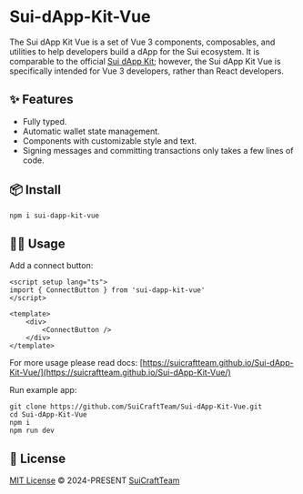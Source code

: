 # Sui-dApp-Kit-Vue

The Sui dApp Kit Vue is a set of Vue 3 components, composables, and utilities to help developers build a dApp for the Sui ecosystem. It is comparable to the official [Sui dApp Kit](https://sdk.mystenlabs.com/dapp-kit); however, the Sui dApp Kit Vue is specifically intended for Vue 3 developers, rather than React developers.

## ✨ Features

* Fully typed.
* Automatic wallet state management.
* Components with customizable style and text.
* Signing messages and committing transactions only takes a few lines of code.

## 📦 Install

```bash
npm i sui-dapp-kit-vue
```

## 🤹‍♀️ Usage

Add a connect button:

```vue
<script setup lang="ts">
import { ConnectButton } from 'sui-dapp-kit-vue'
</script>

<template>
    <div>
        <ConnectButton />
    </div>
</template>
```


For more usage please read docs: [https://suicraftteam.github.io/Sui-dApp-Kit-Vue/](https://suicraftteam.github.io/Sui-dApp-Kit-Vue/)

Run example app:
```sh:no-line-numbers
git clone https://github.com/SuiCraftTeam/Sui-dApp-Kit-Vue.git
cd Sui-dApp-Kit-Vue
npm i
npm run dev
```


## 📄 License

[MIT License](https://github.com/SuiCraftTeam/Sui-dApp-Kit-Vue/blob/master/LICENSE) © 2024-PRESENT [SuiCraftTeam](https://github.com/SuiCraftTeam)